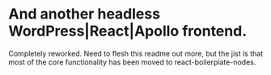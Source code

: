 # And another headless WordPress|React|Apollo frontend.

Completely reworked. Need to flesh this readme out more, but the jist is that most of the core functionality has been moved to react-boilerplate-nodes.
